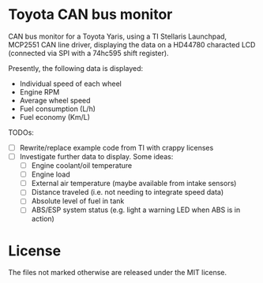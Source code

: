 Toyota CAN bus monitor
======================
CAN bus monitor for a Toyota Yaris, using a TI Stellaris Launchpad, MCP2551 CAN line driver, displaying the data on a HD44780 characted LCD (connected via SPI with a 74hc595 shift register).

Presently, the following data is displayed:
- Individual speed of each wheel
- Engine RPM
- Average wheel speed
- Fuel consumption (L/h)
- Fuel economy (Km/L)

TODOs:
- [ ] Rewrite/replace example code from TI with crappy licenses
- [ ] Investigate further data to display. Some ideas:
  - [ ] Engine coolant/oil temperature
  - [ ] Engine load
  - [ ] External air temperature (maybe available from intake sensors)
  - [ ] Distance traveled (i.e. not needing to integrate speed data)
  - [ ] Absolute level of fuel in tank
  - [ ] ABS/ESP system status (e.g. light a warning LED when ABS is in action)

License
=======
The files not marked otherwise are released under the MIT license.
